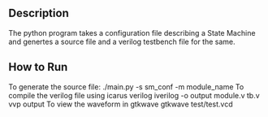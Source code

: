 Description
-----------
The python program takes a configuration file describing a State Machine and genertes a source file and a verilog testbench file for the same.

How to Run
----------
To generate the source file:
	./main.py -s sm_conf -m module_name
To compile the verilog file using icarus verilog
	iverilog -o output module.v tb.v
	vvp output
To view the waveform in gtkwave
	gtkwave test/test.vcd

